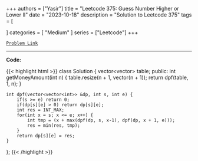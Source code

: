 
+++
authors = ["Yasir"]
title = "Leetcode 375: Guess Number Higher or Lower II"
date = "2023-10-18"
description = "Solution to Leetcode 375"
tags = [
    
]
categories = [
    "Medium"
]
series = ["Leetcode"]
+++



[`Problem Link`](https://leetcode.com/problems/guess-number-higher-or-lower-ii/description/)

---

**Code:**

{{< highlight html >}}
class Solution {
    vector<vector<int>> table;
public:
    int getMoneyAmount(int n) {
        table.resize(n + 1, vector<int>(n + 1));
        return dpf(table, 1, n);
    }

    int dpf(vector<vector<int>> &dp, int s, int e) {
        if(s >= e) return 0;
        if(dp[s][e] > 0) return dp[s][e];
        int res = INT_MAX;
        for(int x = s; x <= e; x++) {
            int tmp = (x + max(dpf(dp, s, x-1), dpf(dp, x + 1, e)));
            res = min(res, tmp);
        }
        return dp[s][e] = res;
    }
};
{{< /highlight >}}

